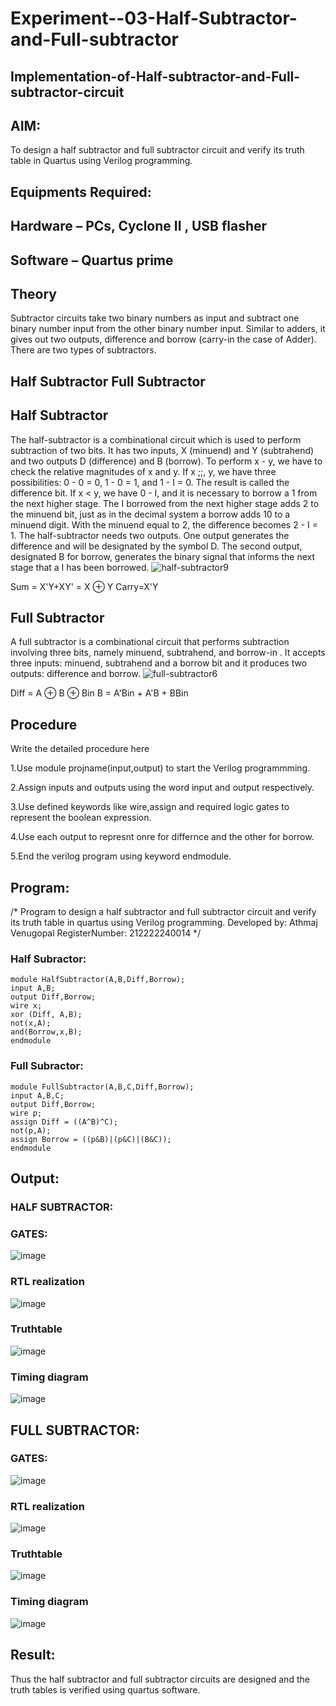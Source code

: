 # Experiment--03-Half-Subtractor-and-Full-subtractor
## Implementation-of-Half-subtractor-and-Full-subtractor-circuit
## AIM:
To design a half subtractor and full subtractor circuit and verify its truth table in Quartus using Verilog programming.

## Equipments Required:
## Hardware – PCs, Cyclone II , USB flasher
## Software – Quartus prime
## Theory
Subtractor circuits take two binary numbers as input and subtract one binary number input from the other binary number input. Similar to adders, it gives out two outputs, difference and borrow (carry-in the case of Adder). There are two types of subtractors.

## Half Subtractor Full Subtractor
## Half Subtractor
The half-subtractor is a combinational circuit which is used to perform subtraction of two bits. It has two inputs, X (minuend) and Y (subtrahend) and two outputs D (difference) and B (borrow). To perform x - y, we have to check the relative magnitudes of x and y. If x ;;, y, we have three possibilities: 0 - 0 = 0, 1 - 0 = 1, and 1 - I = 0. The result is called the difference bit. If x < y, we have 0 - I, and it is necessary to borrow a 1 from the next higher stage. The I borrowed from the next higher stage adds 2 to the minuend bit, just as in the decimal system a borrow adds 10 to a minuend digit. With the minuend equal to 2, the difference becomes 2 - I = 1. The half-subtractor needs two outputs. One output generates the difference and will be designated by the symbol D. The second output, designated B for borrow, generates the binary signal that informs the next stage that a I has been borrowed.
![half-subtractor9](https://user-images.githubusercontent.com/36288975/166112538-58c3bc7c-ee5d-4e6a-ac8d-8e8328efe27a.png)


Sum = X'Y+XY' = X ⊕ Y
Carry=X'Y

## Full Subtractor
A full subtractor is a combinational circuit that performs subtraction involving three bits, namely minuend, subtrahend, and borrow-in . It accepts three inputs: minuend, subtrahend and a borrow bit and it produces two outputs: difference and borrow. 
![full-subtractor6](https://user-images.githubusercontent.com/36288975/166112541-24c68359-3de8-4674-ae22-8272ffc385ed.png)


Diff = A ⊕ B ⊕ Bin B = A'Bin + A'B + BBin

## Procedure

Write the detailed procedure here 

1.Use module projname(input,output) to start the Verilog programmming.

2.Assign inputs and outputs using the word input and output respectively.

3.Use defined keywords like wire,assign and required logic gates to represent the boolean expression.

4.Use each output to represnt onre for differnce and the other for borrow.

5.End the verilog program using keyword endmodule.

## Program:
/*
Program to design a half subtractor and full subtractor circuit and verify its truth table in quartus using Verilog programming.
Developed by: Athmaj Venugopal
RegisterNumber: 212222240014
*/
### Half Subractor:
```
module HalfSubtractor(A,B,Diff,Borrow);
input A,B;
output Diff,Borrow;
wire x;
xor (Diff, A,B);
not(x,A);
and(Borrow,x,B);
endmodule
```
### Full Subractor:
```
module FullSubtractor(A,B,C,Diff,Borrow);
input A,B,C;
output Diff,Borrow;
wire p;
assign Diff = ((A^B)^C);
not(p,A);
assign Borrow = ((p&B)|(p&C)|(B&C));
endmodule
```
## Output:
### HALF SUBTRACTOR:
### GATES:
![image](https://github.com/ATHMAJ03/Experiment--03-Half-Subtractor-and-Full-subtractor/assets/118753139/311a1e36-e019-420a-8ce9-0e9f701f0ab8)

### RTL realization
![image](https://github.com/ATHMAJ03/Experiment--03-Half-Subtractor-and-Full-subtractor/assets/118753139/56a925c7-a244-4605-b8cc-e99452fe5ad4)

### Truthtable
![image](https://github.com/ATHMAJ03/Experiment--03-Half-Subtractor-and-Full-subtractor/assets/118753139/950dd943-dbd9-4db3-8835-b2dd09192d7b)

### Timing diagram 
![image](https://github.com/ATHMAJ03/Experiment--03-Half-Subtractor-and-Full-subtractor/assets/118753139/20f35849-b5b3-45de-9ac4-fbdc4230a1e1)

## FULL SUBTRACTOR:
### GATES:
![image](https://github.com/ATHMAJ03/Experiment--03-Half-Subtractor-and-Full-subtractor/assets/118753139/a1654bf9-b079-4e1e-8975-caa4ecd1bb93)

### RTL realization
![image](https://github.com/ATHMAJ03/Experiment--03-Half-Subtractor-and-Full-subtractor/assets/118753139/c0921d19-6363-44a9-ada6-ab97c0b0fd81)

### Truthtable
![image](https://github.com/ATHMAJ03/Experiment--03-Half-Subtractor-and-Full-subtractor/assets/118753139/a87d1dce-f1d1-4bf7-826c-d7f04963c8d7)

### Timing diagram
![image](https://github.com/ATHMAJ03/Experiment--03-Half-Subtractor-and-Full-subtractor/assets/118753139/4063afcb-1ff7-4970-944f-c44788f4d661)

## Result:
Thus the half subtractor and full subtractor circuits are designed and the truth tables is verified using quartus software.
